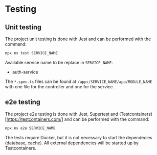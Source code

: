 # Testing

## Unit testing

The project unit testing is done with Jest and can be performed with the command:

```sh
npx nx test SERVICE_NAME
```

Available service name to be replace in `SERVICE_NAME`:

- auth-service

The `*.spec.ts` files can be found at `/apps/SERVICE_NAME/app/MODULE_NAME` with one file for the controller and one for the service.

## e2e testing

The project e2e testing is done with Jest, Supertest and (Testcontainers)[https://testcontainers.com/] and can be performed with the command:

```sh
npx nx e2e SERVICE_NAME
```

The tests require Docker, but it is not necessary to start the dependecies (database, cache). All external dependencies will be started up by Testcontainers.
